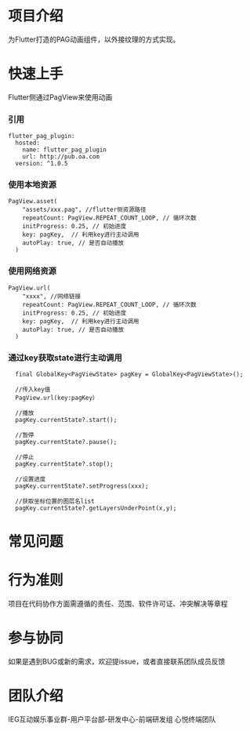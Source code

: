 # 项目介绍
为Flutter打造的PAG动画组件，以外接纹理的方式实现。

# 快速上手
Flutter侧通过PagView来使用动画

### 引用
```
flutter_pag_plugin:
  hosted:
    name: flutter_pag_plugin
    url: http://pub.oa.com
  version: ^1.0.5
```

### 使用本地资源
```
PagView.asset(
    "assets/xxx.pag", //flutter侧资源路径
    repeatCount: PagView.REPEAT_COUNT_LOOP, // 循环次数
    initProgress: 0.25, // 初始进度
    key: pagKey,  // 利用key进行主动调用
    autoPlay: true, // 是否自动播放
  )
```
### 使用网络资源
```
PagView.url(
    "xxxx", //网络链接
    repeatCount: PagView.REPEAT_COUNT_LOOP, // 循环次数
    initProgress: 0.25, // 初始进度
    key: pagKey,  // 利用key进行主动调用
    autoPlay: true, // 是否自动播放
  )
```
### 通过key获取state进行主动调用
```
  final GlobalKey<PagViewState> pagKey = GlobalKey<PagViewState>();
  
  //传入key值
  PagView.url(key:pagKey）
  
  //播放
  pagKey.currentState?.start();
  
  //暂停
  pagKey.currentState?.pause();  
  
  //停止
  pagKey.currentState?.stop();  
  
  //设置进度
  pagKey.currentState?.setProgress(xxx);
  
  //获取坐标位置的图层名list
  pagKey.currentState?.getLayersUnderPoint(x,y);
```
# 常见问题

# 行为准则
项目在代码协作方面需遵循的责任、范围、软件许可证、冲突解决等章程

# 参与协同
如果是遇到BUG或新的需求，欢迎提issue，或者直接联系团队成员反馈


# 团队介绍
IEG互动娱乐事业群-用户平台部-研发中心-前端研发组
心悦终端团队
